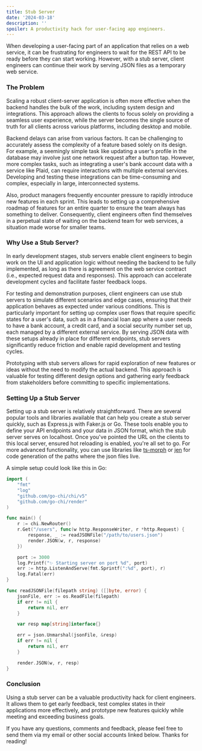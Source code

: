 ```yaml
---
title: Stub Server
date: '2024-03-18'
description: ''
spoiler: A productivity hack for user-facing app engineers.
---
```


When developing a user-facing part of an application that relies on a web service, it can be frustrating for engineers to wait for the REST API to be ready before they can start working. However, with a stub server, client engineers can continue their work by serving JSON files as a temporary web service.

### The Problem
Scaling a robust client-server application is often more effective when the backend handles the bulk of the work, including system design and integrations. This approach allows the clients to focus solely on providing a seamless user experience, while the server becomes the single source of truth for all clients across various platforms, including desktop and mobile.

Backend delays can arise from various factors. It can be challenging to accurately assess the complexity of a feature based solely on its design. For example, a seemingly simple task like updating a user's profile in the database may involve just one network request after a button tap. However, more complex tasks, such as integrating a user's bank account data with a service like Plaid, can require interactions with multiple external services. Developing and testing these integrations can be time-consuming and complex, especially in large, interconnected systems.

Also, product managers frequently encounter pressure to rapidly introduce new features in each sprint. This leads to setting up a comprehensive roadmap of features for an entire quarter to ensure the team always has something to deliver. Consequently, client engineers often find themselves in a perpetual state of waiting on the backend team for web services, a situation made worse for smaller teams.

### Why Use a Stub Server?
In early development stages, stub servers enable client engineers to begin work on the UI and application logic without needing the backend to be fully implemented, as long as there is agreement on the web service contract (i.e., expected request data and responses). This approach can accelerate development cycles and facilitate faster feedback loops.

For testing and demonstration purposes, client engineers can use stub servers to simulate different scenarios and edge cases, ensuring that their application behaves as expected under various conditions. This is particularly important for setting up complex user flows that require specific states for a user's data, such as in a financial loan app where a user needs to have a bank account, a credit card, and a social security number set up, each managed by a different external service. By serving JSON data with these setups already in place for different endpoints, stub servers significantly reduce friction and enable rapid development and testing cycles.

Prototyping with stub servers allows for rapid exploration of new features or ideas without the need to modify the actual backend. This approach is valuable for testing different design options and gathering early feedback from stakeholders before committing to specific implementations.

### Setting Up a Stub Server
Setting up a stub server is relatively straightforward. There are several popular tools and libraries available that can help you create a stub server quickly, such as Express.js with Faker.js or Go. These tools enable you to define your API endpoints and your data in JSON format, which the stub server serves on localhost. Once you've pointed the URL on the clients to this local server, ensured hot reloading is enabled, you're all set to go. For more advanced functionality, you can use libraries like [ts-morph](https://ts-morph.com/) or [jen](https://github.com/dave/jennifer) for code generation of the paths where the json files live. 

A simple setup could look like this in Go:
```go
import (
    "fmt"
    "log"
	"github.com/go-chi/chi/v5"
    "github.com/go-chi/render"
)

func main() {
	r := chi.NewRouter()
	r.Get("/users", func(w http.ResponseWriter, r *http.Request) {
		response, _ := readJSONFile("/path/to/users.json")
        render.JSON(w, r, response)
	})

	port := 3000
	log.Printf("✨ Starting server on port %d", port)
	err := http.ListenAndServe(fmt.Sprintf(":%d", port), r)
	log.Fatal(err)
}

func readJSONFile(filepath string) ([]byte, error) {
	jsonFile, err := os.ReadFile(filepath)
	if err != nil {
		return nil, err
	}

	var resp map[string]interface{}

	err = json.Unmarshal(jsonFile, &resp)
	if err != nil {
		return nil, err
	}

	render.JSON(w, r, resp)
}
```

### Conclusion
Using a stub server can be a valuable productivity hack for client engineers. It allows them to get early feedback, test complex states in their applications more effectively, and prototype new features quickly while meeting and exceeding business goals.

If you have any questions, comments and feedback, please feel free to send them via my email or other social accounts linked below.
Thanks for reading!